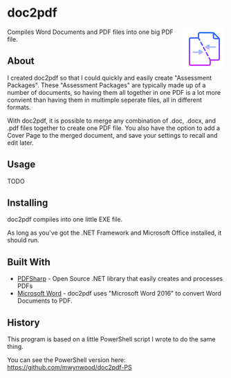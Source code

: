 # doc2pdf
<img align="right" src="https://github.com/mwynwood/doc2pdf/blob/master/doc2pdf/Resources/merge-png.png">
Compiles Word Documents and PDF files into one big PDF file.

## About

I created doc2pdf so that I could quickly and easily create "Assessment Packages". These "Assessment Packages" are typically made up of a number of documents, so having them all together in one PDF is a lot more convient than having them in multimple seperate files, all in different formats.

With doc2pdf, it is possible to merge any combination of .doc, .docx, and .pdf files together to create one PDF file. You also have the option to add a Cover Page to the merged document, and save your settings to recall and edit later.

## Usage

TODO

## Installing

doc2pdf compiles into one little EXE file.

As long as you've got the .NET Framework and Microsoft Office installed, it should run.

## Built With

* [PDFSharp](http://www.pdfsharp.net/) - Open Source .NET library that easily creates and processes PDFs
* [Microsoft Word](https://www.office.com/) - doc2pdf uses "Microsoft Word 2016" to convert Word Documents to PDF.

## History
This program is based on a little PowerShell script I wrote to do the same thing.

You can see the PowerShell version here: https://github.com/mwynwood/doc2pdf-PS
